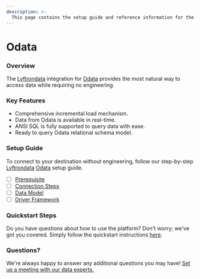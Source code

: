 ```yaml
---
description: >-
  This page contains the setup guide and reference information for the Odata source connector.
---
```


# Odata

### Overview

The [Lyftrondata](https://www.lyftrondata.com/) integration for [Odata](None) provides the most natural way to access data while requiring no engineering.

### Key Features

* Comprehensive incremental load mechanism.
* Data from Odata is available in real-time.&#x20;
* ANSI SQL is fully supported to query data with ease.
* Ready to query Odata relational schema model.

### Setup Guide

To connect to your destination without engineering, follow our step-by-step [Lyftrondata](https://www.lyftrondata.com/)  [Odata](None) setup guide.

* [ ] [Prerequisite](prerequisite.md)
* [ ] [Connection Steps](connection-steps.md)
* [ ] [Data Model](data-model/erd.md)
* [ ] [Driver Framework](driver-framework/)

### Quickstart Steps

Do you have questions about how to use the platform? Don't worry; we've got you covered. Simply follow the quickstart instructions [here](../README.md).

### Questions? <a href="#questions" id="questions"></a>

We're always happy to answer any additional questions you may have! [Set up a meeting with our data experts.](https://www.lyftrondata.com/book-a-meeting/)

